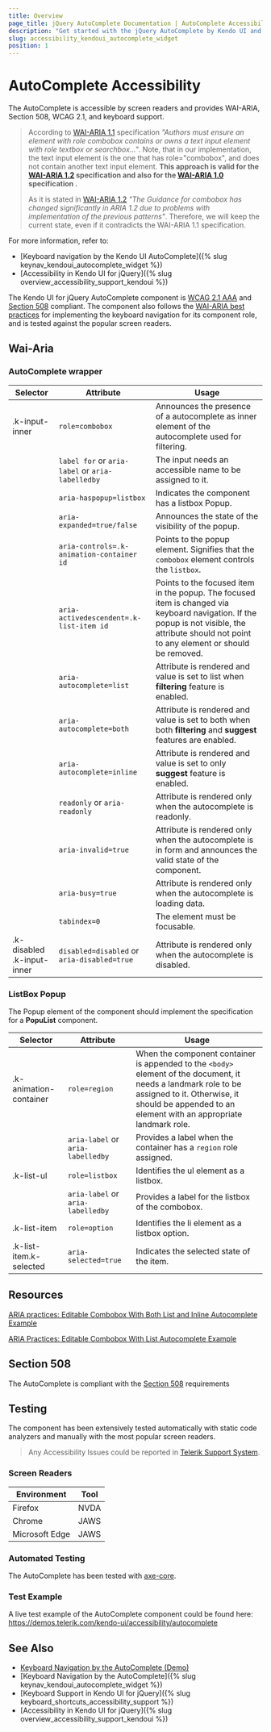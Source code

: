 ```yaml
---
title: Overview
page_title: jQuery AutoComplete Documentation | AutoComplete Accessibility
description: "Get started with the jQuery AutoComplete by Kendo UI and learn about its accessibility support for WAI-ARIA, Section 508, and WCAG 2.1."
slug: accessibility_kendoui_autocomplete_widget
position: 1
---
```


# AutoComplete Accessibility

The AutoComplete is accessible by screen readers and provides WAI-ARIA, Section 508, WCAG 2.1, and keyboard support.

> According to [WAI-ARIA 1.1](https://www.w3.org/TR/wai-aria/#combobox) specification *"Authors must ensure an element with role combobox contains or owns a text input element with role textbox or searchbox..."*. Note, that in our implementation, the text input element is the one that has role="combobox", and does not contain another text input element. **This approach is valid for the [WAI-ARIA 1.2](https://www.w3.org/TR/wai-aria-1.2/#combobox) specification and also for the [WAI-ARIA 1.0](https://www.w3.org/TR/wai-aria/#combobox) specification .**
>
> As it is stated in [WAI-ARIA 1.2](https://www.w3.org/TR/wai-aria-1.2/#combobox) *"The Guidance for combobox has changed significantly in ARIA 1.2 due to problems with implementation of the previous patterns"*. Therefore, we will keep the current state, even if it contradicts the WAI-ARIA 1.1 specification.

For more information, refer to:
* [Keyboard navigation by the Kendo UI AutoComplete]({% slug keynav_kendoui_autocomplete_widget %})
* [Accessibility in Kendo UI for jQuery]({% slug overview_accessibility_support_kendoui %})




The Kendo UI for jQuery AutoComplete component is [WCAG 2.1 AAA](https://www.w3.org/TR/WCAG21/) and [Section 508](http://www.section508.gov/) compliant. The component also follows the [WAI-ARIA best practices](https://www.w3.org/WAI/ARIA/apg/) for implementing the keyboard navigation for its component role, and is tested against the popular screen readers.

## Wai-Aria

### AutoComplete wrapper

| Selector | Attribute | Usage |
| -------- | --------- | ----- |
| .k-input-inner | `role=combobox` | Announces the presence of a autocomplete as inner element of the autocomplete used for filtering. |
|  | `label for` or `aria-label` or `aria-labelledby` | The input needs an accessible name to be assigned to it. |
|  | `aria-haspopup=listbox` | Indicates the component has a listbox Popup. |
|  | `aria-expanded=true/false` | Announces the state of the visibility of the popup. |
|  | `aria-controls=.k-animation-container id` | Points to the popup element. Signifies that the `combobox` element controls the `listbox`. |
|  | `aria-activedescendent=.k-list-item id` | Points to the focused item in the popup. The focused item is changed via keyboard navigation. If the popup is not visible, the attribute should not point to any element or should be removed. |
|  | `aria-autocomplete=list` | Attribute is rendered and value is set to list when **filtering** feature is enabled. |
|  | `aria-autocomplete=both` | Attribute is rendered and value is set to both when both **filtering** and **suggest** features are enabled. |
|  | `aria-autocomplete=inline` | Attribute is rendered and value is set to only **suggest** feature is enabled. |
|  | `readonly` or `aria-readonly` | Attribute is rendered only when the autocomplete is readonly. |
|  | `aria-invalid=true` | Attribute is rendered only when the autocomplete is in form and announces the valid state of the component. |
|  | `aria-busy=true` | Attribute is rendered only when the autocomplete is loading data. |
|  | `tabindex=0` | The element must be focusable. |
| .k-disabled .k-input-inner | `disabled=disabled` or `aria-disabled=true` | Attribute is rendered only when the autocomplete is disabled. |

### ListBox Popup


The Popup element of the component should implement the specification for a **PopuList** component.

| Selector | Attribute | Usage |
| -------- | --------- | ----- |
| .k-animation-container | `role=region` | When the component container is appended to the `<body>` element of the document, it needs a landmark role to be assigned to it. Otherwise, it should be appended to an element with an appropriate landmark role. |
|  | `aria-label` or `aria-labelledby` | Provides a label when the container has a `region` role assigned. |
| .k-list-ul | `role=listbox` | Identifies the ul element as a listbox. |
|  | `aria-label` or `aria-labelledby` |  Provides a label for the listbox of the combobox. |
| .k-list-item | `role=option` | Identifies the li element as a listbox option. |
| .k-list-item.k-selected | `aria-selected=true` | Indicates the selected state of the item. |

## Resources

[ARIA practices: Editable Combobox With Both List and Inline Autocomplete Example](https://www.w3.org/WAI/ARIA/apg/example-index/combobox/combobox-autocomplete-both.html)

[ARIA Practices: Editable Combobox With List Autocomplete Example](https://www.w3.org/WAI/ARIA/apg/example-index/combobox/combobox-autocomplete-list.html)

## Section 508


The AutoComplete is compliant with the [Section 508](http://www.section508.gov/) requirements

## Testing


The component has been extensively tested automatically with static code analyzers and manually with the most popular screen readers.

> Any Accessibility Issues could be reported in [Telerik Support System](https://www.telerik.com/account/support-center).

### Screen Readers

| Environment | Tool |
| ----------- | ---- |
| Firefox | NVDA |
| Chrome | JAWS |
| Microsoft Edge | JAWS |



### Automated Testing

The AutoComplete has been tested with [axe-core](https://github.com/dequelabs/axe-core).

### Test Example

A live test example of the AutoComplete component could be found here: https://demos.telerik.com/kendo-ui/accessibility/autocomplete

## See Also

* [Keyboard Navigation by the AutoComplete (Demo)](https://demos.telerik.com/kendo-ui/autocomplete/keyboard-navigation)
* [Keyboard Navigation by the AutoComplete]({% slug keynav_kendoui_autocomplete_widget %})
* [Keyboard Support in Kendo UI for jQuery]({% slug keyboard_shortcuts_accessibility_support %})
* [Accessibility in Kendo UI for jQuery]({% slug overview_accessibility_support_kendoui %})